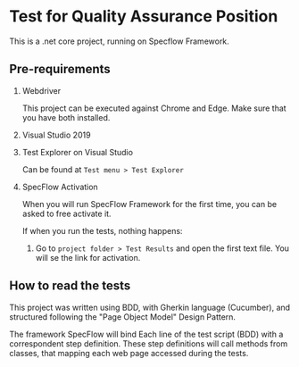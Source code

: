 # Test for Quality Assurance Position

This is a .net core project, running on Specflow Framework.

## Pre-requirements

1. Webdriver

    This project can be executed against Chrome and Edge. Make sure that you have both installed.

1. Visual Studio 2019

1. Test Explorer on Visual Studio

    Can be found at `Test menu > Test Explorer`

1. SpecFlow Activation

    When you will run SpecFlow Framework for the first time, you can be asked to free activate it. 

    If when you run the tests, nothing happens:

    1. Go to `project folder > Test Results` and open the first text file. You will se the link for activation.


## How to read the tests

This project was written using BDD, with Gherkin language (Cucumber), and structured following the "Page Object Model" Design Pattern.

The framework SpecFlow will bind Each line of the test script (BDD) with a correspondent step definition. These step definitions will call methods from classes, that mapping each web page accessed during the tests.




